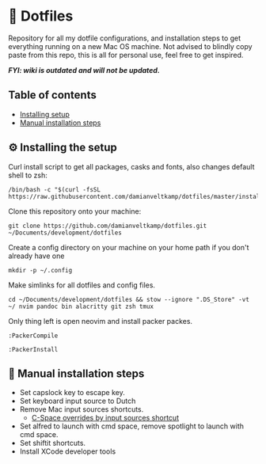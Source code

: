 # 🧰 Dotfiles

Repository for all my dotfile configurations, and installation steps to get everything running on a new Mac OS machine.
Not advised to blindly copy paste from this repo, this is all for personal use, feel free to get inspired.

**_FYI: wiki is outdated and will not be updated._**

## Table of contents

- [Installing setup](#%EF%B8%8F-installing-the-setup)
- [Manual installation steps](#-manual-installation-steps)

## ⚙️ Installing the setup

Curl install script to get all packages, casks and fonts, also changes default shell to zsh:

```
/bin/bash -c "$(curl -fsSL https://raw.githubusercontent.com/damianveltkamp/dotfiles/master/install.sh)"
```

Clone this repository onto your machine:

```
git clone https://github.com/damianveltkamp/dotfiles.git ~/Documents/development/dotfiles
```

Create a config directory on your machine on your home path if you don't already have one

```
mkdir -p ~/.config
```

Make simlinks for all dotfiles and config files.

```
cd ~/Documents/development/dotfiles && stow --ignore ".DS_Store" -vt ~/ nvim pandoc bin alacritty git zsh tmux
```

Only thing left is open neovim and install packer packes.

```
:PackerCompile
```

```
:PackerInstall
```

## 🔧 Manual installation steps

- Set capslock key to escape key.
- Set keyboard input source to Dutch
- Remove Mac input sources shortcuts.
  - [C-Space overrides by input sources shortcut](https://github.com/tmux/tmux/issues/457)
- Set alfred to launch with cmd space, remove spotlight to launch with cmd space.
- Set shiftit shortcuts.
- Install XCode developer tools
